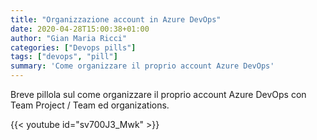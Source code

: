 ```yaml
---
title: "Organizzazione account in Azure DevOps"
date: 2020-04-28T15:00:38+01:00
author: "Gian Maria Ricci"
categories: ["Devops pills"]
tags: ["devops", "pill"]
summary: 'Come organizzare il proprio account Azure DevOps'
---
```


Breve pillola sul come organizzare il proprio account Azure DevOps con Team Project / Team ed organizations.

{{< youtube id="sv700J3_Mwk" >}}
